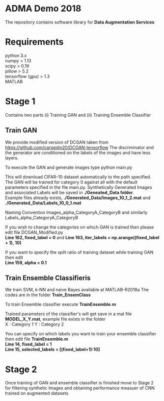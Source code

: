 # ADMA Demo 2018
The repository contains software library for __Data Augmentation Services__

# Requirements
python 3.x  
numpy > 1.13  
scipy > 0.19  
pillow > 5.2  
tensorflow (gpu) > 1.3  
MATLAB  

# Stage 1
Contains two parts (i) Training GAN and (ii) Training Ensemble Classifier

## Train GAN
We provide modified version of DCGAN taken from https://github.com/carpedm20/DCGAN-tensorflow
The discriminator and the generator are conditioned on the labels of the images and have less layers.

To execute the GAN and generate images type
python main.py 

This will download CIFAR-10 dataset automatically to the path specified.
The GAN will be trained for category 0 against all with the default parameters specified in the file main.py.
Synthetically Generated Images and associated Labels will be saved in __./Geneated_Data folder__.  
Example files already exists, __./Generated_Data/Images_10_1_2.mat__ and __./Generated_Data/Labels_10_0_1.mat__

Naming Convention Images_alpha_CategoryA_CategoryB and similarly Labels_alpha_CategoryA_CategoryB

If you wish to change the categories on which GAN is trained then please edit file DCGAN_Modified.py  
**Line 162, fixed_label = 0** and
**Line 163, iter_labels = np.arange((fixed_label + 1), 10)**  

If you want to specify the split ratio of training dataset while training GAN then edit  
**Line 159, alpha = 0.1**  

## Train Ensemble Classifieris
We train SVM, k-NN and naive Bayes available at MATLAB-R2018a
The codes are in the folder __Train_EnsemClass__  

To train Ensemble classifier execute __TrainEnsemble.m__   

Trained parameters of the classifier's will get save in a mat file __MODEL_X_Y.mat__, example file exists in the folder   
X : Category 1
Y : Category 2  

You can specify on which labels you want to train your ensemble classifier then edit file __TrainEnsemble.m__  
**Line 14, fixed_label = 1**  
**Line 15, selected_labels = [(fixed_label+1):10]**  


# Stage 2
Once training of GAN and ensemble classifier is finished move to Stage 2 for filtering synthetic Images and obtaining performance measuer of CNN trained on augmented datasets




